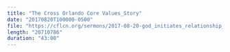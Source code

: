 ```yaml
---
title: "The Cross Orlando Core Values_Story"
date: "20170820T100000-0500"
file: "https://cflcn.org/sermons/2017-08-20-god_initiates_relationship_through_story.m4a"
length: "20710786"
duration: "43:00"
---
```

